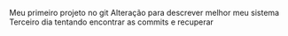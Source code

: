 Meu primeiro projeto no git
Alteração para descrever melhor meu sistema
Terceiro dia tentando encontrar as commits e recuperar

